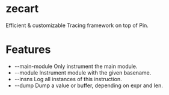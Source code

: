 zecart
======

Efficient &amp; customizable Tracing framework on top of Pin.

Features
========

* --main-module       Only instrument the main module.
* --module <name>     Instrument module with the given basename.
* --insns <mnemonic>  Log all instances of this instruction.
* --dump <expr> <len> Dump a value or buffer, depending on expr and len.
